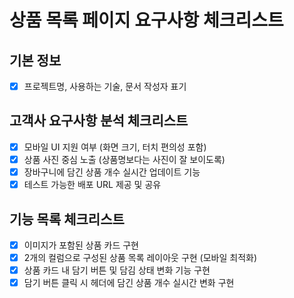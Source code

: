 # 상품 목록 페이지 요구사항 체크리스트

## 기본 정보
- [x] 프로젝트명, 사용하는 기술, 문서 작성자 표기

## 고객사 요구사항 분석 체크리스트
- [x] 모바일 UI 지원 여부 (화면 크기, 터치 편의성 포함)
- [x] 상품 사진 중심 노출 (상품명보다는 사진이 잘 보이도록)
- [x] 장바구니에 담긴 상품 개수 실시간 업데이트 기능
- [x] 테스트 가능한 배포 URL 제공 및 공유

## 기능 목록 체크리스트
- [x] 이미지가 포함된 상품 카드 구현
- [x] 2개의 컬럼으로 구성된 상품 목록 레이아웃 구현 (모바일 최적화)
- [x] 상품 카드 내 담기 버튼 및 담김 상태 변화 기능 구현
- [x] 담기 버튼 클릭 시 헤더에 담긴 상품 개수 실시간 변화 구현

